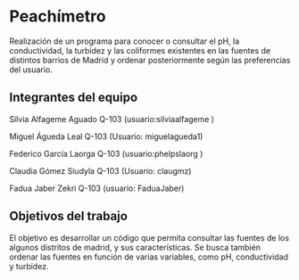 # Peachímetro

Realización de un programa para conocer o consultar el pH, la conductividad, la turbidez y las coliformes existentes en las fuentes de distintos barrios de Madrid y ordenar posteriormente según las preferencias del usuario.

## Integrantes del equipo

Silvia Alfageme Aguado Q-103 (usuario:silviaalfageme )

Miguel Águeda Leal Q-103 (Usuario: miguelagueda1)

Federico García Laorga Q-103 (usuario:phelpslaorg )

Claudia Gómez Siudyla Q-103 (Usuario: claugmz)

Fadua Jaber Zekri Q-103 (usuario: FaduaJaber)

## Objetivos del trabajo

El objetivo es desarrollar un código que permita consultar las fuentes de los algunos distritos de madrid, y sus características. Se busca también ordenar las fuentes en función de varias variables, como pH, conductividad y turbidez.
